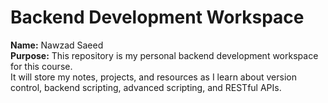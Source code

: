 # Backend Development Workspace

**Name:** Nawzad Saeed  
**Purpose:** This repository is my personal backend development workspace for this course.  
It will store my notes, projects, and resources as I learn about version control, backend scripting, advanced scripting, and RESTful APIs.

